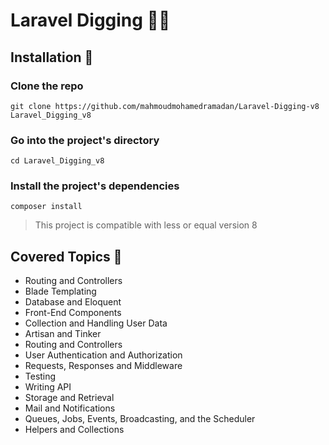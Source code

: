# Laravel Digging 👨‍💻

## Installation 🎉

### Clone the repo

```git
git clone https://github.com/mahmoudmohamedramadan/Laravel-Digging-v8 Laravel_Digging_v8
```

### Go into the project's directory

```shell
cd Laravel_Digging_v8
```

### Install the project's dependencies

```composer
composer install
```

> This project is compatible with less or equal version 8

## Covered Topics 🚀

<ul>
    <li>Routing and Controllers</li>
    <li>Blade Templating</li>
    <li>Database and Eloquent</li>
    <li>Front-End Components</li>
    <li>Collection and Handling User Data</li>
    <li>Artisan and Tinker</li>
    <li>Routing and Controllers</li>
    <li>User Authentication and Authorization</li>
    <li>Requests, Responses and Middleware</li>
    <li>Testing</li>
    <li>Writing API</li>
    <li>Storage and Retrieval</li>
    <li>Mail and Notifications</li>
    <li>Queues, Jobs, Events, Broadcasting, and the Scheduler</li>
    <li>Helpers and Collections</li>
</ul>
